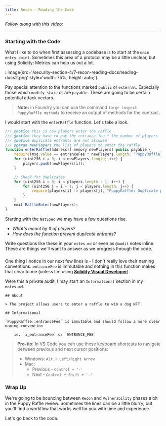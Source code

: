 ```yaml
---
title: Recon - Reading the Code
---
```


_Follow along with this video:_

---

### Starting with the Code

What I like to do when first assessing a codebase is to start at the `main entry point`. Sometimes this area of a protocol may be a little unclear, but using Solidity: Metrics can help us out a lot.

::image{src='/security-section-4/7-recon-reading-docs/reading-docs2.png' style='width: 75%; height: auto;'}

Pay special attention to the functions marked `public` or `external`. Especially those which `modify state` or are `payable`. These are going to be certain potential attack vectors.

> **Note:** In Foundry you can use the command `forge inspect PuppyRaffle methods` to receive an output of methods for the contract.

I would start with the `enterRaffle` function. Let's take a look.

```js
/// @notice this is how players enter the raffle
/// @notice they have to pay the entrance fee * the number of players
/// @notice duplicate entrants are not allowed
/// @param newPlayers the list of players to enter the raffle
function enterRaffle(address[] memory newPlayers) public payable {
    require(msg.value == entranceFee * newPlayers.length, "PuppyRaffle: Must send enough to enter raffle");
    for (uint256 i = 0; i < newPlayers.length; i++) {
        players.push(newPlayers[i]);
    }

    // Check for duplicates
    for (uint256 i = 0; i < players.length - 1; i++) {
        for (uint256 j = i + 1; j < players.length; j++) {
            require(players[i] != players[j], "PuppyRaffle: Duplicate player");
        }
    }
    emit RaffleEnter(newPlayers);
}
```

Starting with the `NatSpec` we may have a few questions rise.

- _What's meant by # of players?_
- _How does the function prevent duplicate entrants?_

Write questions like these in your `notes.md` or even as `@audit` notes inline. These are things we'll want to answer as we progress through the code.

###

One thing I notice in our next few lines is - I don't really love their naming conventions. `entranceFee` is immutable and nothing in this function makes that clear to me (unless I'm using [**Solidity Visual Developer**](https://marketplace.visualstudio.com/items?itemName=tintinweb.solidity-visual-auditor)).

Were this a private audit, I may start an `Informational` section in my `notes.md`.

```
## About

> The project allows users to enter a raffle to win a dog NFT.

## Informational

`PuppyRaffle::entranceFee` is immutable and should follow a more clear naming convention

    ie. `i_entranceFee` or `ENTRANCE_FEE`
```

> **Pro-tip:** In VS Code you can use these keyboard shortcuts to navigate between previous and next cursor positions:
>
> - Windows: `Alt + Left/Right Arrow`
> - Mac:
>   - Previous - `Control + '-'`
>   - Next - `Control + Shift + '-'`

### Wrap Up

We're going to be bouncing between `Recon` and `Vulnerability` phases a bit in the Puppy Raffle review. Sometimes the lines can be a little blurry, but you'll find a workflow that works well for you with time and experience.

Let's go back to the code.

